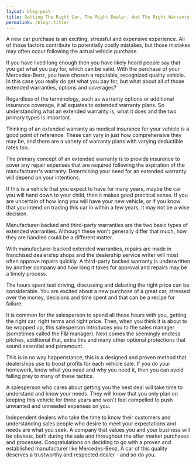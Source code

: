 ```yaml
---
layout: blog-post
title: Getting The Right Car, The Right Dealer, And The Right Warranty
permalink: /blog/:title/
---
```


<p>A new car purchase is an exciting, stressful and expensive experience. All of those factors contribute to potentially costly mistakes, but those mistakes may often occur following the actual vehicle purchase.</p>

<p>If you have lived long enough then you have likely heard people say that you get what you pay for, which can be valid. With the purchase of your Mercedes-Benz, you have chosen a reputable, recognized quality vehicle. In this case you really do get what you pay for, but what about all of those extended warranties, options and coverages?</p>

<p>Regardless of the terminology, such as warranty options or additional insurance coverage, it all equates to extended warranty plans. So understanding what an extended warranty is, what it does and the two primary types is important.</p>

<p>Thinking of an extended warranty as medical insurance for your vehicle is a good point of reference. These can vary in just how comprehensive they may be, and there are a variety of warranty plans with varying deductible rates too.</p>

<p>The primary concept of an extended warranty is to provide insurance to cover any repair expenses that are required following the expiration of the manufacturer's warranty. Determining your need for an extended warranty will depend on your intentions.</p>

<p>If this is a vehicle that you expect to have for many years, maybe the car you will hand down to your child, then it makes good practical sense. If you are uncertain of how long you will have your new vehicle, or if you know that you intend on trading this car in within a few years, it may not be a wise decision.</p>

<p>Manufacturer-backed and third-party warranties are the two basic types of extended warranties. Although these won't generally differ that much, how they are handled could be a different matter.</p>

<p>With manufacturer-backed extended warranties, repairs are made in franchised dealership shops and the dealership service writer will most often approve repairs quickly. A third-party backed warranty is underwritten by another company and how long it takes for approval and repairs may be a timely process.</p>

<p>The hours spent test driving, discussing and debating the right price can be considerable. You are excited about a new purchase of a great car, stressed over the money, decisions and time spent and that can be a recipe for failure.</p>

<p>It is common for the salesperson to spend all those hours with you, getting the right car, right terms and right price. Then, when you think it is about to be wrapped up, this salesperson introduces you to the sales manager (sometimes called the F&amp;I manager). Next comes the seemingly endless pitches, additional that, extra this and many other optional protections that sound essential and paramount.</p>

<p>This is in no way happenstance, this is a designed and proven method that dealerships use to boost profits for each vehicle sale. If you do your homework, know what you need and why you need it, then you can avoid falling prey to many of these tactics.</p>

<p>A salesperson who cares about getting you the best deal will take time to understand and know your needs. They will know that you only plan on keeping this vehicle for three years and won't feel compelled to push unwanted and unneeded expenses on you.</p>

<p>Independent dealers who take the time to know their customers and understanding sales people who desire to meet your expectations and needs are what you seek. A company that values you and your business will be obvious, both during the sale and throughout the after market purchases and processes. Congratulations on deciding to go with a proven and established manufacturer like Mercedes-Benz. A car of this quality deserves a trustworthy and respected dealer - and so do you.</p>
